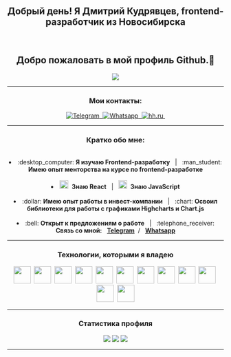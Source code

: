 <div id="header" align="center">
	<h2>Добрый день! Я Дмитрий Кудрявцев, frontend-разработчик из Новосибирска</h2>
  <br>
  <h2>Добро пожаловать в мой профиль Github.👋</h2>
  <img src="https://komarev.com/ghpvc/?username=splcell"/>
  <hr>
</div>
<h3 align="center">Мои контакты:</h3>
<div id="socials" align="center">
  <a href="https://t.me/splcell">
	<img src="https://img.shields.io/badge/TeleGram-yellow?style=for-the-badge&logo=telegram&logoColor=white" alt="Telegram"/>&nbsp
  </a>
  <a href="https://wa.me/qr/OCE25BZA37FSD1">
  <img src="https://img.shields.io/badge/WhatsApp-yellow?style=for-the-badge&logo=whatsapp&logoColor=white" alt="Whatsapp"/>&nbsp
  </a>
  <a href="https://novosibirsk.hh.ru/resume/ac8e38edff0b1a7ea90039ed1f4f673165734b">
  <img src="https://img.shields.io/badge/HH.ru-yellow?style=for-the-badge&logo=headhunter&logoColor=white" alt="hh.ru"/>&nbsp
</a>
</div>
<hr>
<div id="about" align="center">
 <h3> Кратко обо мне: </h3>
</div>
<br>
<li align="center">
 :desktop_computer: <b>Я изучаю Frontend-разработку</b> &nbsp; | &nbsp;
 :man_student: <b>Имею опыт менторства на курсе по frontend-разработке</b>
</li>
<br>
<li align="center">
 <img src="https://cdn.jsdelivr.net/gh/devicons/devicon/icons/react/react-original.svg" width="20" height="20"/>&nbsp; <b>Знаю React</b> &nbsp; | &nbsp;
 <img src="https://cdn.jsdelivr.net/gh/devicons/devicon/icons/javascript/javascript-original.svg" width="20" height="20"/>&nbsp; <b>Знаю JavaScript</b>
</li>
<br>
<li align="center">
:dollar: <b>Имею опыт работы в инвест-компании</b> &nbsp; | &nbsp;
:chart: <b>Освоил библиотеки для работы с графиками Highcharts и Chart.js</b>
</li>
<br>
<li align="center">
:bell: <b>Открыт к предложениям о работе</b>  &nbsp; | &nbsp;
:telephone_receiver: <b>Связь со мной:</b> &nbsp; <b><a href="https://t.me/splcell">Telegram</a></b>  &nbsp;/ &nbsp; <b><a href="https://wa.me/qr/OCE25BZA37FSD1">Whatsapp</a></b>
</li>
<hr>
<div id="technologies" align="center" display="inline">
   <h3>Технологии, которыми я владею</h3>
   <img src="https://cdn.jsdelivr.net/gh/devicons/devicon/icons/figma/figma-original.svg" width="40" height="40"/>&nbsp;
   <img src="https://cdn.jsdelivr.net/gh/devicons/devicon/icons/vscode/vscode-original.svg" width="40" height="40"/>&nbsp;
   <img src="https://cdn.jsdelivr.net/gh/devicons/devicon/icons/html5/html5-original.svg" width="40" height="40"/>&nbsp;
   <img src="https://cdn.jsdelivr.net/gh/devicons/devicon/icons/css3/css3-original.svg" width="40" height="40"/>&nbsp;
   <img src="https://cdn.jsdelivr.net/gh/devicons/devicon/icons/sass/sass-original.svg" width="40" height="40"/>&nbsp;
   <img src="https://cdn.jsdelivr.net/gh/devicons/devicon/icons/bootstrap/bootstrap-original.svg" width="40" height="40"/>&nbsp;
   <img src="https://cdn.jsdelivr.net/gh/devicons/devicon/icons/jquery/jquery-original.svg" width="40" height="40"/>&nbsp;
   <img src="https://cdn.jsdelivr.net/gh/devicons/devicon/icons/javascript/javascript-original.svg" width="40" height="40"/>&nbsp;
   <img src="https://cdn.jsdelivr.net/gh/devicons/devicon/icons/react/react-original.svg" width="40" height="40"/>&nbsp;
   <img src="https://cdn.jsdelivr.net/gh/devicons/devicon/icons/npm/npm-original-wordmark.svg" width="40" height="40"/>&nbsp;
   <img src="https://cdn.jsdelivr.net/gh/devicons/devicon/icons/git/git-original.svg" width="40" height="40"/>&nbsp;
   <img src="https://cdn.jsdelivr.net/gh/devicons/devicon/icons/gulp/gulp-plain.svg" width="40" height="40"/>
</div>
<hr>
<h3 align="center">Статистика профиля</h3>
<div id="stat" align="center">
	<img src="https://github-readme-stats.vercel.app/api/top-langs/?username=splcell&theme=slateorange"/>
	<img src="https://github-profile-summary-cards.vercel.app/api/cards/stats?username=splcell&theme=slateorange"/>
	<img src="https://github-profile-summary-cards.vercel.app/api/cards/profile-details?username=splcell&theme=slateorange"/>
	
</div>
<hr>













